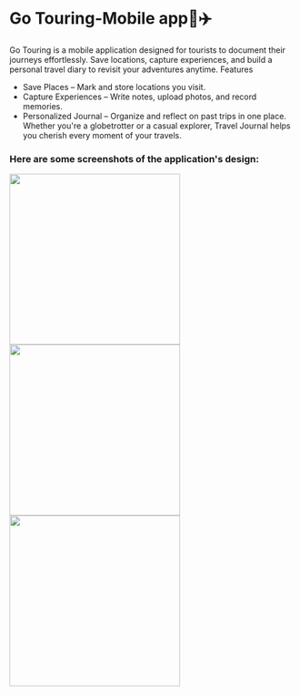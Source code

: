# Go Touring-Mobile app📍✈️
Go Touring is a mobile application designed for tourists to document their journeys effortlessly. Save locations, capture experiences, and build a personal travel diary to revisit your adventures anytime.
Features
- Save Places – Mark and store locations you visit.
- Capture Experiences – Write notes, upload photos, and record memories.
- Personalized Journal – Organize and reflect on past trips in one place.
Whether you're a globetrotter or a casual explorer, Travel Journal helps you cherish every moment of your travels. 


### Here are some screenshots of the application's design:

<img src="https://github.com/user-attachments/assets/2231114f-dd26-481f-99a7-811c9c92bbfd" width="300">
<img src="https://github.com/user-attachments/assets/1ac48022-953e-4359-a024-3398021885d3" width="300">
<img src="https://github.com/user-attachments/assets/772f56e3-5798-4504-94db-b09e68a158f6" width="300">
